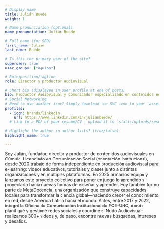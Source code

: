 ```yaml
---
# Display name
title: Julián Buede
weight: 1

# Name pronunciation (optional)
name_pronunciation: Julián Buede

# Full name (for SEO)
first_name: Julián 
last_name: Buede

# Is this the primary user of the site?
superuser: true
user_groups: ["equipo"]

# Role/position/tagline
role: Director y productor audiovisual

# Short bio (displayed in user profile at end of posts)
bio: Productor Audiovisual y Comunicador especializado en contenidos educativos.
# Social Networking
# Need to use another icon? Simply download the SVG icon to your `assets/media/icons/` folder.
profiles:
  - icon: brands/linkedin
    url: https://www.linkedin.com/in/julianbuede/
  # Link to a PDF of your resume/CV - upload it to `static/uploads/resume.pdf`

# Highlight the author in author lists? (true/false)
highlight_name: true

---
```


Soy Julián, fundador, director y productor de contenidos audiovisuales en Cúmulo.
Licenciado en Comunicación Social (orientación Institucional), desde 2020 trabajo de forma independiente en producción audiovisual para e-learning: videos educativos, tutoriales y clases junto a distintas organizaciones y en múltiples plataformas. En 2025 armamos equipo y lanzamos este proyecto colectivo para poner en juego lo aprendido y proyectarlo hacia nuevas formas de enseñar y aprender.
Hoy también formo parte de MetaDocencia, una organización que construye capacidades locales para transformar la ciencia global—haciendo crecer el conocimiento en red, desde América Latina hacia el mundo.
Antes, entre 2017 y 2022, integré la Oficina de Comunicación Institucional de FCE-UNC, donde planifiqué y gestioné redes sociales y coordiné el Nodo Audiovisual: realizamos 300+ videos y, de paso, encontré nuevas búsquedas, intereses y desafíos.
